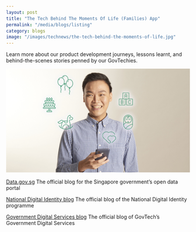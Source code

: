 ```yaml
---
layout: post
title: "The Tech Behind The Moments Of Life (Families) App"
permalink: "/media/blogs/listing"
category: blogs
image: "/images/technews/the-tech-behind-the-moments-of-life.jpg"
---
```

Learn more about our product development journeys, lessons learnt, and behind-the-scenes stories penned by our GovTechies.

![Mr Hoon Ding Yi, a software engineer, worked on the Moments of Life (Families) app](/images/technews/the-tech-behind-the-moments-of-life-app.jpg)

[Data.gov.sg](https://www.data.gov.sg)
The official blog for the Singapore government’s open data portal

[National Digital Identity blog](https://medium.com/ndi-sg) 
The official blog of the National Digital Identity programme


[Government Digital Services blog](https://blog.gds-gov.tech/)
The official blog of GovTech’s Government Digital Services

